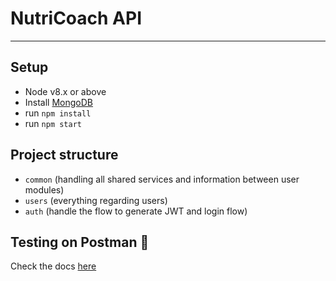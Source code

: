 # NutriCoach API
---
## Setup
- Node v8.x or above
- Install [MongoDB](www.mongodb.com)
- run ```npm install```
- run ```npm start```

## Project structure

- ```common``` (handling all shared services and information between user modules)
- ```users``` (everything regarding users)
- ```auth``` (handle the flow to generate JWT and login flow)

## Testing on Postman :rocket:

Check the docs [here](https://documenter.getpostman.com/view/3885672/RzZ4o1aU)
